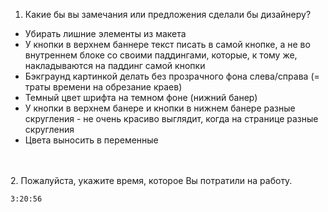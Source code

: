 1. Какие бы вы замечания или предложения сделали бы дизайнеру?

* Убирать лишние элементы из макета
* У кнопки в верхнем баннере текст писать в самой кнопке, а не во внутреннем блоке со своими паддингами, которые, к тому
  же, накладываются на паддинг самой кнопки
* Бэкграунд картинкой делать без прозрачного фона слева/справа (= траты времени на обрезание краев)
* Темный цвет шрифта на темном фоне (нижний банер)
* У кнопки в верхнем банере и кнопки в нижнем банере разные скругления - не очень красиво выглядит, когда на странице
  разные скругления
* Цвета выносить в переменные

<br>  
<br>  
2. Пожалуйста, укажите время, которое Вы потратили на работу.

```
3:20:56
```
